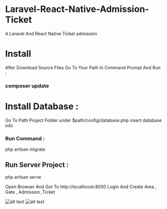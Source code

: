 # Laravel-React-Native-Admission-Ticket
A Laravel And React Native Ticket admission

# Install 
After Download Source Files Go To Your  Path In Command Prompt  And Run : 
### composer update

# Install Database : 
Go To Path Project Folder under $path/config/database.php insert database info 
### Run Command   : 
php artisan migrate

## Run Server Project : 
php artisan serve

Open Browser And Got To http://localhoost:8000
Login And Create Area , Gate , Admission ,Ticket

![alt text](https://cdn.pbrd.co/images/HUWX8n4.png "Login Page")
![alt text](https://cdn.pbrd.co/images/HUWXfTh.png "Dashboard Page")

